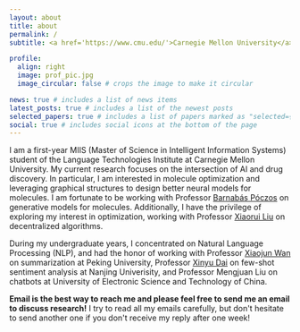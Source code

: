 ```yaml
---
layout: about
title: about
permalink: /
subtitle: <a href='https://www.cmu.edu/'>Carnegie Mellon University</a>. Pittsburgh, PA

profile:
  align: right
  image: prof_pic.jpg
  image_circular: false # crops the image to make it circular

news: true # includes a list of news items
latest_posts: true # includes a list of the newest posts
selected_papers: true # includes a list of papers marked as "selected={true}"
social: true # includes social icons at the bottom of the page
---
```


I am a first-year MIIS (Master of Science in Intelligent Information Systems) student of the Language Technologies Institute at Carnegie Mellon University. My current research focuses on the intersection of AI and drug discovery. In particular, I am interested in molecule optimization and leveraging graphical structures to design better neural models for molecules. I am fortunate to be working with Professor [Barnabás Póczos](https://www.cs.cmu.edu/~bapoczos/) on generative models for molecules. Additionally, I have the privilege of exploring my interest in optimization, working with Professor [Xiaorui Liu](https://sites.google.com/ncsu.edu/xiaorui/home) on decentralized algorithms.


During my undergraduate years, I concentrated on Natural Language Processing (NLP), and had the honor of working with Professor [Xiaojun Wan](https://wanxiaojun.github.io/) on summarization at Peking University, Professor [Xinyu Dai](https://ai.nju.edu.cn/daixinyu/index.htm) on few-shot sentiment analysis at Nanjing Univerisity, and Professor Mengjuan Liu on chatbots at University of Electronic Science and Technology of China.

**Email is the best way to reach me and please feel free to send me an email to discuss research!** I try to read all my emails carefully, but don't hesitate to send another one if you don't receive my reply after one week!


